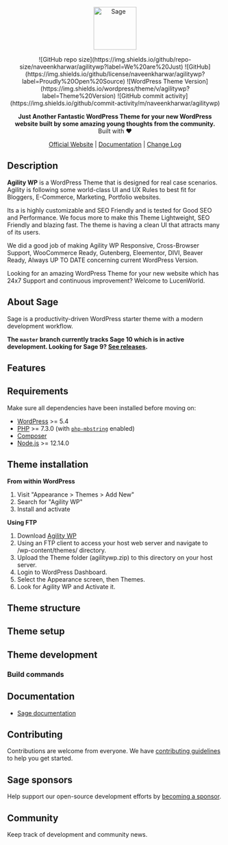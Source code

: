 <p align="center">
  <a href="https://www.lucenthemes.com/">
    <img alt="Sage" src="https://user-images.githubusercontent.com/37496983/88413968-c0000900-cdf9-11ea-8d93-017b54823510.png" height="100">
  </a>
</p>

<p align="center">
![GitHub repo size](https://img.shields.io/github/repo-size/naveenkharwar/agilitywp?label=We%20are%20Just) ![GitHub](https://img.shields.io/github/license/naveenkharwar/agilitywp?label=Proudly%20Open%20Source) ![WordPress Theme Version](https://img.shields.io/wordpress/theme/v/agilitywp?label=Theme%20Version) ![GitHub commit activity](https://img.shields.io/github/commit-activity/m/naveenkharwar/agilitywp)
</p>

<p align="center">
  <strong>Just Another Fantastic WordPress Theme for your new WordPress website built by some amazing young thoughts from the community.</strong>
  <br />
  Built with ❤️
</p>

<p align="center">
  <a href="https://www.lucenthemes.com/agilitywp">Official Website</a> | <a href="https://www.lucenthemes.com/docs/agilitywp/">Documentation</a> | <a href="CHANGELOG.md">Change Log</a>
</p>

## Description

**Agility WP** is a WordPress Theme that is designed for real case scenarios. Agility is following some world-class UI and UX Rules to best fit for Bloggers, E-Commerce, Marketing, Portfolio websites.

Its a is highly customizable and SEO Friendly and is tested for Good SEO and Performance. We focus more to make this Theme Lightweight, SEO Friendly and blazing fast. The theme is having a clean UI that attracts many of its users.

We did a good job of making Agility WP Responsive, Cross-Browser Support, WooCommerce Ready, Gutenberg, Eleementor, DIVI, Beaver Ready, Always UP TO DATE concerning current WordPress Version.

Looking for an amazing WordPress Theme for your new website which has 24x7 Support and continuous improvement?
Welcome to LucenWorld.

## About Sage

Sage is a productivity-driven WordPress starter theme with a modern development workflow.

**The `master` branch currently tracks Sage 10 which is in active development. Looking for Sage 9? [See releases](https://github.com/roots/sage/releases).**

## Features


## Requirements

Make sure all dependencies have been installed before moving on:

- [WordPress](https://wordpress.org/) >= 5.4
- [PHP](https://secure.php.net/manual/en/install.php) >= 7.3.0 (with [`php-mbstring`](https://secure.php.net/manual/en/book.mbstring.php) enabled)
- [Composer](https://getcomposer.org/download/)
- [Node.js](http://nodejs.org/) >= 12.14.0

## Theme installation

**From within WordPress**

1. Visit "Appearance > Themes > Add New"
2. Search for "Agility WP"
3. Install and activate

**Using FTP**

1. Download [Agility WP](https://www.wordpress.org/themes/agilitywp)
2. Using an FTP client to access your host web server and navigate to /wp-content/themes/ directory.
3. Upload the Theme folder (agilitywp.zip) to this directory on your host server.
4. Login to WordPress Dashboard.
5. Select the Appearance screen, then Themes.
6. Look for Agility WP and Activate it.

## Theme structure


## Theme setup


## Theme development


### Build commands

## Documentation

- [Sage documentation](https://roots.io/sage/docs/)

## Contributing

Contributions are welcome from everyone. We have [contributing guidelines](https://github.com/roots/guidelines/blob/master/CONTRIBUTING.md) to help you get started.

## Sage sponsors

Help support our open-source development efforts by [becoming a sponsor](https://github.com/sponsors/roots).

## Community

Keep track of development and community news.
